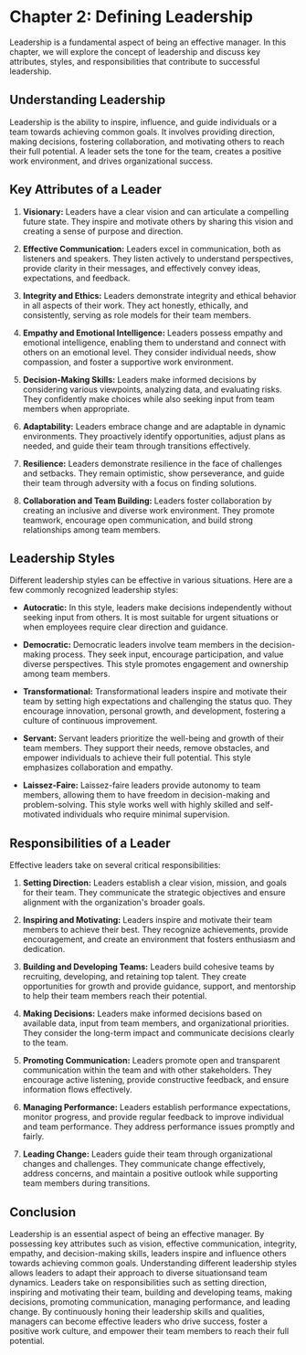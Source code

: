 Chapter 2: Defining Leadership
==============================

Leadership is a fundamental aspect of being an effective manager. In this chapter, we will explore the concept of leadership and discuss key attributes, styles, and responsibilities that contribute to successful leadership.

**Understanding Leadership**
----------------------------

Leadership is the ability to inspire, influence, and guide individuals or a team towards achieving common goals. It involves providing direction, making decisions, fostering collaboration, and motivating others to reach their full potential. A leader sets the tone for the team, creates a positive work environment, and drives organizational success.

**Key Attributes of a Leader**
------------------------------

1. **Visionary:** Leaders have a clear vision and can articulate a compelling future state. They inspire and motivate others by sharing this vision and creating a sense of purpose and direction.

2. **Effective Communication:** Leaders excel in communication, both as listeners and speakers. They listen actively to understand perspectives, provide clarity in their messages, and effectively convey ideas, expectations, and feedback.

3. **Integrity and Ethics:** Leaders demonstrate integrity and ethical behavior in all aspects of their work. They act honestly, ethically, and consistently, serving as role models for their team members.

4. **Empathy and Emotional Intelligence:** Leaders possess empathy and emotional intelligence, enabling them to understand and connect with others on an emotional level. They consider individual needs, show compassion, and foster a supportive work environment.

5. **Decision-Making Skills:** Leaders make informed decisions by considering various viewpoints, analyzing data, and evaluating risks. They confidently make choices while also seeking input from team members when appropriate.

6. **Adaptability:** Leaders embrace change and are adaptable in dynamic environments. They proactively identify opportunities, adjust plans as needed, and guide their team through transitions effectively.

7. **Resilience:** Leaders demonstrate resilience in the face of challenges and setbacks. They remain optimistic, show perseverance, and guide their team through adversity with a focus on finding solutions.

8. **Collaboration and Team Building:** Leaders foster collaboration by creating an inclusive and diverse work environment. They promote teamwork, encourage open communication, and build strong relationships among team members.

**Leadership Styles**
---------------------

Different leadership styles can be effective in various situations. Here are a few commonly recognized leadership styles:

* **Autocratic:** In this style, leaders make decisions independently without seeking input from others. It is most suitable for urgent situations or when employees require clear direction and guidance.

* **Democratic:** Democratic leaders involve team members in the decision-making process. They seek input, encourage participation, and value diverse perspectives. This style promotes engagement and ownership among team members.

* **Transformational:** Transformational leaders inspire and motivate their team by setting high expectations and challenging the status quo. They encourage innovation, personal growth, and development, fostering a culture of continuous improvement.

* **Servant:** Servant leaders prioritize the well-being and growth of their team members. They support their needs, remove obstacles, and empower individuals to achieve their full potential. This style emphasizes collaboration and empathy.

* **Laissez-Faire:** Laissez-faire leaders provide autonomy to team members, allowing them to have freedom in decision-making and problem-solving. This style works well with highly skilled and self-motivated individuals who require minimal supervision.

**Responsibilities of a Leader**
--------------------------------

Effective leaders take on several critical responsibilities:

1. **Setting Direction:** Leaders establish a clear vision, mission, and goals for their team. They communicate the strategic objectives and ensure alignment with the organization's broader goals.

2. **Inspiring and Motivating:** Leaders inspire and motivate their team members to achieve their best. They recognize achievements, provide encouragement, and create an environment that fosters enthusiasm and dedication.

3. **Building and Developing Teams:** Leaders build cohesive teams by recruiting, developing, and retaining top talent. They create opportunities for growth and provide guidance, support, and mentorship to help their team members reach their potential.

4. **Making Decisions:** Leaders make informed decisions based on available data, input from team members, and organizational priorities. They consider the long-term impact and communicate decisions clearly to the team.

5. **Promoting Communication:** Leaders promote open and transparent communication within the team and with other stakeholders. They encourage active listening, provide constructive feedback, and ensure information flows effectively.

6. **Managing Performance:** Leaders establish performance expectations, monitor progress, and provide regular feedback to improve individual and team performance. They address performance issues promptly and fairly.

7. **Leading Change:** Leaders guide their team through organizational changes and challenges. They communicate change effectively, address concerns, and maintain a positive outlook while supporting team members during transitions.

**Conclusion**
--------------

Leadership is an essential aspect of being an effective manager. By possessing key attributes such as vision, effective communication, integrity, empathy, and decision-making skills, leaders inspire and influence others towards achieving common goals. Understanding different leadership styles allows leaders to adapt their approach to diverse situationsand team dynamics. Leaders take on responsibilities such as setting direction, inspiring and motivating their team, building and developing teams, making decisions, promoting communication, managing performance, and leading change. By continuously honing their leadership skills and qualities, managers can become effective leaders who drive success, foster a positive work culture, and empower their team members to reach their full potential.
